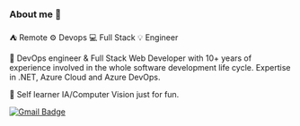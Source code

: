 ### About me :rocket:

⛺ Remote ⚙️ Devops 💻 Full Stack 💡 Engineer 

🔭 DevOps engineer & Full Stack Web Developer with 10+ years of experience involved in the whole software development life cycle. 
Expertise in .NET, Azure Cloud and Azure DevOps. 

🌱 Self learner IA/Computer Vision just for fun.

<!--
#[![Linkedin Badge](https://img.shields.io/badge/-Daniel.Alonzo-blue?style=flat&logo=Linkedin&logoColor=white&link=https://www.linkedin.com/in/daniel-alonzo)](https://www.linkedin.com/in/daniel-alonzo)
#[![Twitter Badge](https://img.shields.io/badge/-@edalonzoh-1ca0f1?style=flat&labelColor=1ca0f1&logo=twitter&logoColor=white&link=https://twitter.com/edalonzoh)](https://twitter.com/edalonzoh)
-->
[![Gmail Badge](https://img.shields.io/badge/-edalonzoh-c14438?style=flat&logo=Gmail&logoColor=white&link=mailto:edalonzoh@gmail.com)](mailto:edalonzoh@gmail.com)

<!--
**edalonzoh90/edalonzoh90** is a ✨ _special_ ✨ repository because its `README.md` (this file) appears on your GitHub profile.

Here are some ideas to get you started:

- 🔭 I’m currently working on ...
- 🌱 I’m currently learning ...
- 👯 I’m looking to collaborate on ...
- 🤔 I’m looking for help with ...
- 💬 Ask me about ...
- 📫 How to reach me: ...
- 😄 Pronouns: ...
- ⚡ Fun fact: ...
-->
